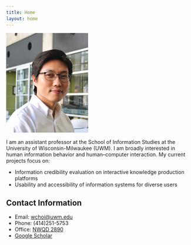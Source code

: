 ```yaml
---
title: Home
layout: home
---
```

![Wonchan Choi](/assets/images/wchoi_gp_60.png)

I am an assistant professor at the School of Information Studies at the University of Wisconsin-Milwaukee (UWM). I am broadly interested in human information behavior and human–computer interaction. My current projects focus on:
- Information credibility evaluation on interactive knowledge production platforms
- Usability and accessibility of information systems for diverse users 
## Contact Information
- Email: wchoi@uwm.edu
- Phone: (414)251-5753
- Office: [NWQD 2890](https://goo.gl/maps/jv2apYoVrdEStQ2k8)
- [Google Scholar](https://scholar.google.com/citations?user=p5_1GbgAAAAJ&hl=en)
<script align="left" type='text/javascript' id='clustrmaps' src='//cdn.clustrmaps.com/map_v2.js?cl=92a5ba&w=200&t=m&d=Buia3_aP6HE9HUvnNVOCjl51F8oLJBl4jj6v4tYFxDE&co=ffffff&ct=808080&cmo=3acc3a&cmn=ff5353'></script>
